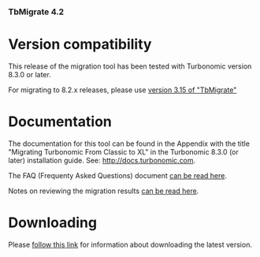 
### TbMigrate 4.2

# Version compatibility

This release of the migration tool has been tested with Turbonomic version 8.3.0 or later.

For migrating to 8.2.x releases, please use [version 3.15 of "TbMigrate"](https://github.com/turbonomic/tbmigrate/blob/3.15/README.md)

# Documentation

The documentation for this tool can be found in the Appendix with the title "Migrating Turbonomic From Classic to XL" in the Turbonomic 8.3.0 (or later) installation guide. See: http://docs.turbonomic.com.

The FAQ (Frequenty Asked Questions) document [can be read here](FAQ.md).

Notes on reviewing the migration results [can be read here](src/REVIEW-CLASSIC_TO_XL.md).

# Downloading

Please [follow this link](DOWNLOAD.md) for information about downloading the latest version.

